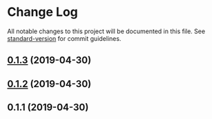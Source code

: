 # Change Log

All notable changes to this project will be documented in this file. See [standard-version](https://github.com/conventional-changelog/standard-version) for commit guidelines.

## [0.1.3](http://???/compare/0.1.2...0.1.3) (2019-04-30)



## [0.1.2](http://???/compare/0.1.1...0.1.2) (2019-04-30)



## 0.1.1 (2019-04-30)
